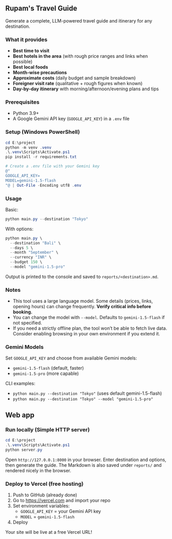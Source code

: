 ## Rupam's Travel Guide

Generate a complete, LLM-powered travel guide and itinerary for any destination.

### What it provides
- **Best time to visit**
- **Best hotels in the area** (with rough price ranges and links when possible)
- **Best local foods**
- **Month‑wise precautions**
- **Approximate costs** (daily budget and sample breakdown)
- **Foreigner visit rate** (qualitative + rough figures when known)
- **Day-by-day itinerary** with morning/afternoon/evening plans and tips

### Prerequisites
- Python 3.9+
- A Google Gemini API key (`GOOGLE_API_KEY`) in a `.env` file

### Setup (Windows PowerShell)
```powershell
cd E:\project
python -m venv .venv
.\.venv\Scripts\Activate.ps1
pip install -r requirements.txt

# Create a .env file with your Gemini key
@"
GOOGLE_API_KEY=
MODEL=gemini-1.5-flash
"@ | Out-File -Encoding utf8 .env
```

### Usage
Basic:
```powershell
python main.py --destination "Tokyo"
```

With options:
```powershell
python main.py \
  --destination "Bali" \
  --days 5 \
  --month "September" \
  --currency "INR" \
  --budget 150 \
  --model "gemini-1.5-pro"
```

Output is printed to the console and saved to `reports/<destination>.md`.

### Notes
- This tool uses a large language model. Some details (prices, links, opening hours) can change frequently. **Verify critical info before booking.**
- You can change the model with `--model`. Defaults to `gemini-1.5-flash` if not specified.
- If you need a strictly offline plan, the tool won’t be able to fetch live data. Consider enabling browsing in your own environment if you extend it.

### Gemini Models

Set `GOOGLE_API_KEY` and choose from available Gemini models:
- `gemini-1.5-flash` (default, faster)
- `gemini-1.5-pro` (more capable)

CLI examples:
- `python main.py --destination "Tokyo"` (uses default gemini-1.5-flash)
- `python main.py --destination "Tokyo" --model "gemini-1.5-pro"`

## Web app

### Run locally (Simple HTTP server)
```powershell
cd E:\project
.\.venv\Scripts\Activate.ps1
python server.py
```

Open `http://127.0.0.1:8000` in your browser. Enter destination and options, then generate the guide. The Markdown is also saved under `reports/` and rendered nicely in the browser.

### Deploy to Vercel (free hosting)
1. Push to GitHub (already done)
2. Go to https://vercel.com and import your repo
3. Set environment variables:
   - `GOOGLE_API_KEY` = your Gemini API key
   - `MODEL` = `gemini-1.5-flash`
4. Deploy

Your site will be live at a free Vercel URL!




